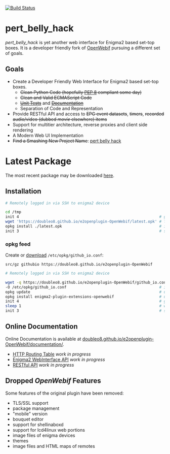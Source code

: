 [![Build Status](https://travis-ci.org/doubleO8/e2openplugin-OpenWebif.svg?branch=master)](https://travis-ci.org/doubleO8/e2openplugin-OpenWebif)

# pert_belly_hack
*pert_belly_hack* is yet another web interface for Enigma2 based set-top boxes.
It is a developer friendly fork of [OpenWebif](https://github.com/E2OpenPlugins/e2openplugin-OpenWebif)
pursuing a different set of goals.

## Goals

* Create a Developer Friendly Web Interface for Enigma2 based set-top boxes.
  * ~~Clean Python Code (hopefully [PEP 8](https://www.python.org/dev/peps/pep-0008/) compliant some day)~~
  * ~~Clean and Valid ECMAScript Code~~
  * ~~[Unit Tests](https://doubleo8.github.io/e2openplugin-OpenWebif/nosetests.xml)~~ and ~~[Documentation](https://doubleo8.github.io/e2openplugin-OpenWebif/documentation/index.html)~~
  * Separation of Code and Representation
* Provide RESTful API and access to ~~EPG event datasets~~, ~~timers~~, ~~recorded audio/video (dubbed *movie* elsewhere) items~~
* Support for multitier architecture, reverse proxies and client side rendering
* A Modern Web UI Implementation
* ~~Find a Smashing New Project Name~~: [pert belly hack](https://pypi.org/project/pert-belly-hack/)

# Latest Package

The most recent package may be downloaded [here](https://doubleo8.github.io/e2openplugin-OpenWebif/latest.opk).

## Installation

```bash
# Remotely logged in via SSH to enigma2 device

cd /tmp
init 4                                                              # graceful enigma2 shutdown
wget 'https://doubleo8.github.io/e2openplugin-OpenWebif/latest.opk' # fetching latest package
opkg install ./latest.opk                                           # installing latest package
init 3                                                              # start enigma2 again
```

### opkg feed

Create or [download](https://doubleo8.github.io/e2openplugin-OpenWebif/github_io.conf) `/etc/opkg/github_io.conf`:

```
src/gz githubio https://doubleo8.github.io/e2openplugin-OpenWebif
```

```bash
# Remotely logged in via SSH to enigma2 device

wget -q https://doubleo8.github.io/e2openplugin-OpenWebif/github_io.conf \
-O /etc/opkg/github_io.conf                                         # import repository
opkg update                                                         # update list of available packages
opkg install enigma2-plugin-extensions-openwebif                    # upgrade or install package
init 4                                                              # graceful enigma2 shutdown
sleep 1                                                             # wait a bit
init 3                                                              # start enigma2 again
```
## Online Documentation

Online Documentation is available at [doubleo8.github.io/e2openplugin-OpenWebif/documentation/](https://doubleo8.github.io/e2openplugin-OpenWebif/documentation/index.html).

* [HTTP Routing Table](https://doubleo8.github.io/e2openplugin-OpenWebif/documentation/http-routingtable.html) *work in progress*
* [Enigma2 WebInterface API](https://doubleo8.github.io/e2openplugin-OpenWebif/documentation/e2webinterface_api.html) *work in progress*
* [RESTful API](https://doubleo8.github.io/e2openplugin-OpenWebif/documentation/restful_api.html) *work in progress*

## Dropped *OpenWebif* Features

Some features of the original plugin have been removed:

* TLS/SSL support
* package management
* "mobile" version
* bouquet editor
* support for shellinaboxd
* support for lcd4linux web portions
* image files of enigma devices
* themes
* image files and HTML maps of remotes
